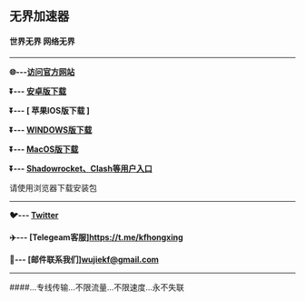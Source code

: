 
 
## 无界加速器 #

#### 世界无界 网络无界
- - - -
**:globe_with_meridians:---<a href="https://hxapp.vip">访问官方网站</a>**

**:arrow_double_down:--- [  安卓版下载  ](https://cache.cloudcdnglobal.com/hxapp/hxapp.apk)**

**:arrow_double_down:--- [  苹果IOS版下载  ]**

**:arrow_double_down:--- [  WINDOWS版下载  ](https://cache.cloudcdnglobal.com/hxapp/hxapp.exe)** 

**:arrow_double_down:--- [  MacOS版下载 ](https://cache.cloudcdnglobal.com/hxapp/hxapp.dmg)** 

**:arrow_double_down:--- [  Shadowrocket、Clash等用户入口  ](https://user.hxapp.vip/)** 

请使用浏览器下载安装包
 - - - -
**:bird:--- [Twitter](https://twitter.com/HongXingKF)** 

**:airplane:--- [Telegeam客服]https://t.me/kfhongxing**    

**:e-mail:--- [邮件联系我们]wujiekf@gmail.com** 
             
 - - - -
 ####...专线传输...不限流量...不限速度...永不失联


 
